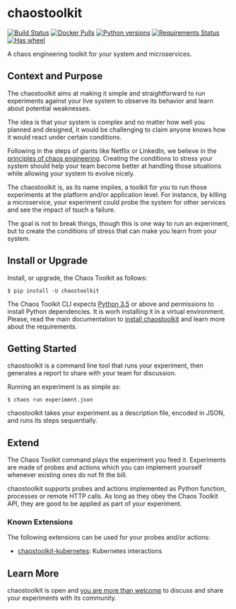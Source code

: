 # chaostoolkit

[![Build Status](https://travis-ci.org/chaostoolkit/chaostoolkit.svg?branch=master)](https://travis-ci.org/chaostoolkit/chaostoolkit)
[![Docker Pulls](https://img.shields.io/docker/pulls/chaostoolkit/chaostoolkit.svg)](https://hub.docker.com/r/chaostoolkit/chaostoolkit/)
[![Python versions](https://img.shields.io/pypi/pyversions/chaostoolkit.svg)](https://www.python.org/)
[![Requirements Status](https://requires.io/github/chaostoolkit/chaostoolkit/requirements.svg?branch=master)](https://requires.io/github/chaostoolkit/chaostoolkit/requirements/?branch=master)
[![Has wheel](https://img.shields.io/pypi/wheel/chaostoolkit.svg)](http://pythonwheels.com/)

A chaos engineering toolkit for your system and microservices.

## Context and Purpose

The chaostoolkit aims at making it simple and straightforward to run
experiments against your live system to observe its behavior and learn about
potential weaknesses.

The idea is that your system is complex and no matter how well you planned
 and designed, it would be challenging to claim anyone knows how it would 
 react under certain conditions.

Following in the steps of giants like Netflix or LinkedIn, we believe in the
[principles of chaos engineering][principles]. Creating the conditions to
stress your system should help your team become better at handling those
situations while allowing your system to evolve nicely.

[principles]: http://principlesofchaos.org/

The chaostoolkit is, as its name implies, a toolkit for you to run those
experiments at the platform and/or application level. For instance, by killing
a microservice, your experiment could probe the system for other services and
see the impact of tsuch a failure.

The goal is not to break things, though this is one way to run an experiment,
but to create the conditions of stress that can make you learn from your system.

## Install or Upgrade

Install, or upgrade, the Chaos Toolkit as follows:

```
$ pip install -U chaostoolkit
``` 

The Chaos Toolkit CLI expects [Python 3.5][py3k] or above and permissions to
install Python dependencies. It is worh installing it in a virtual environment.
Please, read the main documentation to [install chaostoolkit][install] and
learn more about the requirements.

[py3k]: https://www.python.org/
[install]: https://chaostoolkit.github.io/chaostoolkit/usage/install/

## Getting Started

chaostoolkit is a command line tool that runs your experiment, then 
generates a report to share with your team for discussion.

Running an experiment is as simple as:

```
$ chaos run experiment.json
```

chaostoolkit takes your experiment as a description file, encoded in JSON, and
runs its steps sequentially.

## Extend

The Chaos Toolkit command plays the experiment you feed it. Experiments are
made of probes and actions which you can implement yourself whenever existing
ones do not fit the bill.

chaostoolkit supports probes and actions implemented as Python function,
processes or remote HTTP calls. As long as they obey the Chaos Toolkit API,
they are good to be applied as part of your experiment.

### Known Extensions

The following extensions can be used for your probes and/or actions:

* [chaostoolkit-kubernetes][chaoskube]: Kubernetes interactions

[chaoskube]: https://github.com/chaostoolkit/chaostoolkit-kubernetes-support

## Learn More

chaostoolkit is open and [you are more than welcome][join] to discuss and share
your experiments with its community.

[join]: https://join.chaostoolkit.org/
